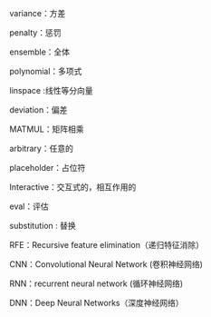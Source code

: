variance：方差

penalty：惩罚

ensemble：全体

polynomial：多项式

linspace :线性等分向量

deviation：偏差

MATMUL：矩阵相乘

arbitrary：任意的

placeholder：占位符

Interactive：交互式的，相互作用的

eval：评估

substitution : 替换

RFE：Recursive feature elimination（递归特征消除）

CNN：Convolutional Neural Network (卷积神经网络)

RNN：recurrent neural network  (循环神经网络)

DNN：Deep Neural Networks（深度神经网络）